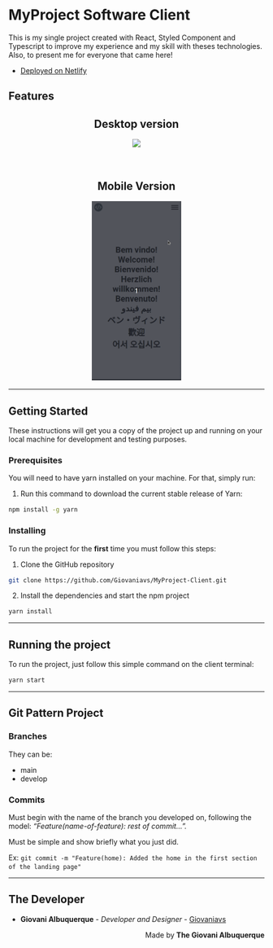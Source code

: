 # MyProject Software Client
This is my single project created with React, Styled Component and Typescript to improve my experience and my skill with theses technologies. Also, to present me for everyone that came here!

- [Deployed on Netlify](https://giovanialbuquerque.site/)

## Features

<h2 align="center"> Desktop version </h2>
<p align="center">
  <img src="./gifs/sample1.gif" width="65%" />
</p>
<br>
<h2 align="center"> Mobile Version </h2>
<p align="center">
  <img src="./gifs/sample2.gif" width="35%" />
</p>

---

## Getting Started
These instructions will get you a copy of the project up and running on your local machine for development and testing purposes.

### Prerequisites
You will need to have yarn installed on your machine. For that, simply run:

1. Run this command to download the current stable release of Yarn:
```bash
npm install -g yarn
```

### Installing
To run the project for the **first** time you must follow this steps:

1. Clone the GitHub repository
```bash
git clone https://github.com/Giovaniavs/MyProject-Client.git
```

2. Install the dependencies and start the npm project
```bash
yarn install
```

---

## Running the project
To run the project, just follow this simple command on the client terminal:

```bash
yarn start
```

---

## Git Pattern Project

### Branches
They can be:
+ main
+ develop

### Commits
Must begin with the name of the branch you developed on, following the model: _“Feature(name-of-feature): rest of commit…”._

Must be simple and show briefly what you just did.

Ex: `git commit -m "Feature(home): Added the home in the first section of the landing page"`


---

## The Developer
* **Giovani Albuquerque** - *Developer and Designer* - [Giovaniavs](https://github.com/Giovaniavs)

<p align="right">
  Made by <b> The Giovani Albuquerque </b>
</p>